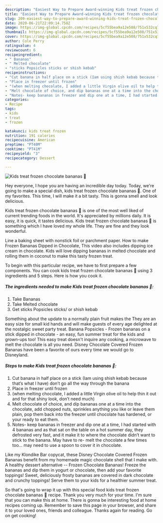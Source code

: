 ```yaml
---
description: "Easiest Way to Prepare Award-winning Kids treat frozen chocolate bananas 🍌"
title: "Easiest Way to Prepare Award-winning Kids treat frozen chocolate bananas 🍌"
slug: 209-easiest-way-to-prepare-award-winning-kids-treat-frozen-chocolate-bananas
date: 2020-06-21T22:09:14.758Z
image: https://img-global.cpcdn.com/recipes/5cf55bea9a12e508/751x532cq70/kids-treat-frozen-chocolate-bananas-🍌-recipe-main-photo.jpg
thumbnail: https://img-global.cpcdn.com/recipes/5cf55bea9a12e508/751x532cq70/kids-treat-frozen-chocolate-bananas-🍌-recipe-main-photo.jpg
cover: https://img-global.cpcdn.com/recipes/5cf55bea9a12e508/751x532cq70/kids-treat-frozen-chocolate-bananas-🍌-recipe-main-photo.jpg
author: Cole Perry
ratingvalue: 4
reviewcount: 6
recipeingredient:
- " Bananas"
- " Melted chocolate"
- "sticks Popsicles sticks or shish kebab"
recipeinstructions:
- "Cut banana in half place on a stick (Iam using shish kebab because that’s what I have) don’t go all the way through the banana"
- "Place in freezer until frozen"
- "(when melting chocolate, I added a little Virgin olive oil to help thin it out and for that shiny look, don’t need much)"
- "Melt chocolate of choice, and dip bananas one at a time into the chocolate, add chopped nuts, sprinkles anything you like or leave them plain, pop them back into the freezer until chocolate has hardened, or your ready to eat them."
- "Notes- keep bananas in freezer and dip one at a time, I had started with 4 bananas and as that sat on the table on a hot summer day, they defrosted very fast, and it make it to where the chocolate didn’t want to stick to the banana. May have to re- melt the chocolate a few times too... may need to use a spoon to cover it in chocolate."
categories:
- Recipe
tags:
- kids
- treat
- frozen

katakunci: kids treat frozen 
nutrition: 191 calories
recipecuisine: American
preptime: "PT40M"
cooktime: "PT41M"
recipeyield: "3"
recipecategory: Dessert

---
```



![Kids treat frozen chocolate bananas 🍌](https://img-global.cpcdn.com/recipes/5cf55bea9a12e508/751x532cq70/kids-treat-frozen-chocolate-bananas-🍌-recipe-main-photo.jpg)

Hey everyone, I hope you are having an incredible day today. Today, we're going to make a special dish, kids treat frozen chocolate bananas 🍌. One of my favorites. This time, I will make it a bit tasty. This is gonna smell and look delicious.

Kids treat frozen chocolate bananas 🍌 is one of the most well liked of current trending foods in the world. It's appreciated by millions daily. It is easy, it is quick, it tastes delicious. Kids treat frozen chocolate bananas 🍌 is something which I have loved my whole life. They are fine and they look wonderful.

Line a baking sheet with nonstick foil or parchment paper. How to make Frozen Bananas Dipped in Chocolate, This video also includes dipping ice cream in chocolate. Kids will love dipping bananas in melted chocolate and rolling them in coconut to make this tasty frozen treat.


To begin with this particular recipe, we have to first prepare a few components. You can cook kids treat frozen chocolate bananas 🍌 using 3 ingredients and 5 steps. Here is how you cook it.

<!--inarticleads1-->

##### The ingredients needed to make Kids treat frozen chocolate bananas 🍌:

1. Take  Bananas
1. Take  Melted chocolate
1. Get sticks Popsicles sticks/ or shish kebab


Something about the update to a normally plain fruit makes the They are an easy size for small kid hands and will make guests of every age delighted at the nostalgic sweet party treat. Banana Popsicles - Frozen bananas on a stick dipped in chocolate - an easy, fun summer treat for the kids and grown-ups too! This easy treat doesn&#39;t inquire any cooking, a microwave to melt the chocolate is all you need. Disney Chocolate Covered Frozen Bananas have been a favorite of ours every time we would go to Disneyland. 

<!--inarticleads2-->

##### Steps to make Kids treat frozen chocolate bananas 🍌:

1. Cut banana in half place on a stick (Iam using shish kebab because that’s what I have) don’t go all the way through the banana
1. Place in freezer until frozen
1. (when melting chocolate, I added a little Virgin olive oil to help thin it out and for that shiny look, don’t need much)
1. Melt chocolate of choice, and dip bananas one at a time into the chocolate, add chopped nuts, sprinkles anything you like or leave them plain, pop them back into the freezer until chocolate has hardened, or your ready to eat them.
1. Notes- keep bananas in freezer and dip one at a time, I had started with 4 bananas and as that sat on the table on a hot summer day, they defrosted very fast, and it make it to where the chocolate didn’t want to stick to the banana. May have to re- melt the chocolate a few times too... may need to use a spoon to cover it in chocolate.


Like my Klondike Bar copycat, these Disney Chocolate Covered Frozen Bananas benefit from my homemade magic chocolate shell that I make with. A healthy dessert alternative -- Frozen Chocolate Bananas! Freeze the bananas and dip them in yogurt or chocolate, then add your favorite toppings! Sweet, deliciously frosty bananas are covered in dark chocolate and crunchy toppings! Serve them to your kids for a healthier summer treat. 

So that's going to wrap it up with this special food kids treat frozen chocolate bananas 🍌 recipe. Thank you very much for your time. I'm sure that you can make this at home. There is gonna be interesting food at home recipes coming up. Remember to save this page in your browser, and share it to your loved ones, friends and colleague. Thanks again for reading. Go on get cooking!
